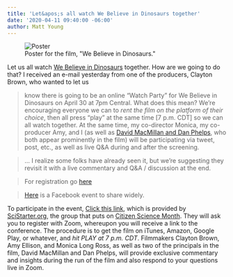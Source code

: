 ```yaml
---
title: 'Let&apos;s all watch We Believe in Dinosaurs together'
date: '2020-04-11 09:40:00 -06:00'
author: Matt Young
---
```


<figure>
<img src="{{ site.baseurl }}/uploads/2020/We_Believe_Poster.jpg" alt="Poster"/>
<figcaption>Poster for the film, "We Believe in Dinosaurs."
</figcaption>
</figure>


Let us all watch [We Believe in Dinosaurs](https://en.wikipedia.org/wiki/We_Believe_in_Dinosaurs) together. How are we going to do that? I received an e-mail yesterday from one of the producers, Clayton Brown, who wanted to let us

>know there is going to be an online “Watch Party” for We Believe in Dinosaurs on April 30 at 7pm Central.  What does this mean?  We’re encouraging everyone we can to  *rent the film on the platform of their choice*, then all press “play” at the same time [7&nbsp;p.m. CDT] so we can all watch together.  At the same time, my co-director Monica, my co-producer Amy, and I (as well as [David MacMillan and Dan Phelps](https://pandasthumb.org/archives/2016/12/we-believe-in-dinosaurs.html), who both appear prominently in the film) will be participating via tweet, post, etc., as well as live Q&A during and after the screening.

>... I realize some folks have already seen it, but we’re suggesting they revisit it with a live commentary and Q&A / discussion at the end.

>For registration go [here](https://zoom.us/webinar/register/WN_SZg5CeTmRBGGEmnfL7w_DA) 

>[Here](https://www.facebook.com/events/150844539582489/) is a Facebook event to share widely.

To participate in the event, [Click this link](https://scistarter.org/viewing-party-we-believe-in-dinosaurs), which is provided by [SciStarter.org](https://scistarter.org/), the group that puts on [Citizen Science Month](https://scistarter.org/citizensciencemonth). They will ask you to register with Zoom, whereupon you will receive a link to the conference. The procedure is to get the film on iTunes, Amazon, Google Play, or whatever, and *hit PLAY at 7&nbsp;p.m. CDT*.  Filmmakers Clayton Brown, Amy Ellison, and Monica Long Ross, as well as two of the principals in the film, David MacMillan and Dan Phelps, will provide exclusive commentary and insights during the run of the film and also respond to your questions live in Zoom. 
